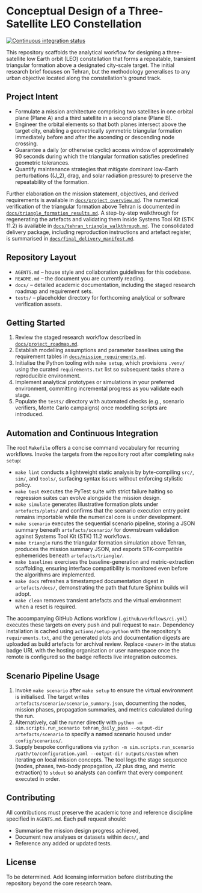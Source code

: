 # Conceptual Design of a Three-Satellite LEO Constellation

[![Continuous integration status](https://github.com/<owner>/formation-sat-2/actions/workflows/ci.yml/badge.svg)](https://github.com/<owner>/formation-sat-2/actions/workflows/ci.yml)

This repository scaffolds the analytical workflow for designing a three-satellite low Earth orbit (LEO) constellation that forms a repeatable, transient triangular formation above a designated city-scale target. The initial research brief focuses on Tehran, but the methodology generalises to any urban objective located along the constellation's ground track.

## Project Intent
- Formulate a mission architecture comprising two satellites in one orbital plane (Plane A) and a third satellite in a second plane (Plane B).
- Engineer the orbital elements so that both planes intersect above the target city, enabling a geometrically symmetric triangular formation immediately before and after the ascending or descending node crossing.
- Guarantee a daily (or otherwise cyclic) access window of approximately 90 seconds during which the triangular formation satisfies predefined geometric tolerances.
- Quantify maintenance strategies that mitigate dominant low-Earth perturbations (\(J_2\), drag, and solar radiation pressure) to preserve the repeatability of the formation.

Further elaboration on the mission statement, objectives, and derived requirements is available in [`docs/project_overview.md`](docs/project_overview.md).
The numerical verification of the triangular formation above Tehran is documented in [`docs/triangle_formation_results.md`](docs/triangle_formation_results.md).
A step-by-step walkthrough for regenerating the artefacts and validating them inside Systems Tool Kit (STK 11.2) is available in [`docs/tehran_triangle_walkthrough.md`](docs/tehran_triangle_walkthrough.md).
The consolidated delivery package, including reproduction instructions and artefact register, is summarised in [`docs/final_delivery_manifest.md`](docs/final_delivery_manifest.md).

## Repository Layout
- `AGENTS.md` – house style and collaboration guidelines for this codebase.
- `README.md` – the document you are currently reading.
- `docs/` – detailed academic documentation, including the staged research roadmap and requirement sets.
- `tests/` – placeholder directory for forthcoming analytical or software verification assets.

## Getting Started
1. Review the staged research workflow described in [`docs/project_roadmap.md`](docs/project_roadmap.md).
2. Establish modelling assumptions and parameter baselines using the requirement tables in [`docs/mission_requirements.md`](docs/mission_requirements.md).
3. Initialise the Python tooling with `make setup`, which provisions `.venv/` using the curated `requirements.txt` list so subsequent tasks share a reproducible environment.
4. Implement analytical prototypes or simulations in your preferred environment, committing incremental progress as you validate each stage.
5. Populate the `tests/` directory with automated checks (e.g., scenario verifiers, Monte Carlo campaigns) once modelling scripts are introduced.

## Automation and Continuous Integration
The root `Makefile` offers a concise command vocabulary for recurring workflows. Invoke the targets from the repository root after completing `make setup`:

- `make lint` conducts a lightweight static analysis by byte-compiling `src/`, `sim/`, and `tools/`, surfacing syntax issues without enforcing stylistic policy.
- `make test` executes the PyTest suite with strict failure halting so regression suites can evolve alongside the mission design.
- `make simulate` generates illustrative formation plots under `artefacts/plots/` and confirms that the scenario execution entry point remains importable while the numerical core is under development.
- `make scenario` executes the sequential scenario pipeline, storing a JSON summary beneath `artefacts/scenario/` for downstream validation against Systems Tool Kit (STK) 11.2 workflows.
- `make triangle` runs the triangular formation simulation above Tehran, produces the mission summary JSON, and exports STK-compatible ephemerides beneath `artefacts/triangle/`.
- `make baselines` exercises the baseline-generation and metric-extraction scaffolding, ensuring interface compatibility is monitored even before the algorithms are implemented.
- `make docs` refreshes a timestamped documentation digest in `artefacts/docs/`, demonstrating the path that future Sphinx builds will adopt.
- `make clean` removes transient artefacts and the virtual environment when a reset is required.

The accompanying GitHub Actions workflow (`.github/workflows/ci.yml`) executes these targets on every push and pull request to `main`. Dependency installation is cached using `actions/setup-python` with the repository's `requirements.txt`, and the generated plots and documentation digests are uploaded as build artefacts for archival review. Replace `<owner>` in the status badge URL with the hosting organisation or user namespace once the remote is configured so the badge reflects live integration outcomes.

## Scenario Pipeline Usage
1. Invoke `make scenario` after `make setup` to ensure the virtual environment is initialised. The target writes `artefacts/scenario/scenario_summary.json`, documenting the nodes, mission phases, propagation summaries, and metrics calculated during the run.
2. Alternatively, call the runner directly with `python -m sim.scripts.run_scenario tehran_daily_pass --output-dir artefacts/scenario` to specify a named scenario housed under `config/scenarios/`.
3. Supply bespoke configurations via `python -m sim.scripts.run_scenario /path/to/configuration.yaml --output-dir outputs/custom` when iterating on local mission concepts. The tool logs the stage sequence (nodes, phases, two-body propagation, J2 plus drag, and metric extraction) to `stdout` so analysts can confirm that every component executed in order.

## Contributing
All contributions must preserve the academic tone and reference discipline specified in `AGENTS.md`. Each pull request should:
- Summarise the mission design progress achieved,
- Document new analyses or datasets within `docs/`, and
- Reference any added or updated tests.

## License
To be determined. Add licensing information before distributing the repository beyond the core research team.
